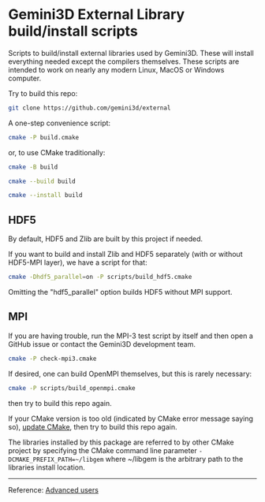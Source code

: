 # Gemini3D External Library build/install scripts

Scripts to build/install external libraries used by Gemini3D.
These will install everything needed except the compilers themselves.
These scripts are intended to work on nearly any modern Linux, MacOS or Windows computer.

Try to build this repo:

```sh
git clone https://github.com/gemini3d/external
```

A one-step convenience script:

```sh
cmake -P build.cmake
```

or, to use CMake traditionally:

```sh
cmake -B build

cmake --build build

cmake --install build
```

## HDF5

By default, HDF5 and Zlib are built by this project if needed.

If you want to build and install Zlib and HDF5 separately (with or without HDF5-MPI layer), we have a script for that:

```sh
cmake -Dhdf5_parallel=on -P scripts/build_hdf5.cmake
```

Omitting the "hdf5_parallel" option builds HDF5 without MPI support.

## MPI

If you are having trouble, run the MPI-3 test script by itself and then open a GitHub issue or
contact the Gemini3D development team.

```sh
cmake -P check-mpi3.cmake
```

If desired, one can build OpenMPI themselves, but this is rarely necessary:

```sh
cmake -P scripts/build_openmpi.cmake
```

then try to build this repo again.

If your CMake version is too old (indicated by CMake error message saying so), [update CMake](./Readme_cmake.md), then try to build this repo again.

The libraries installed by this package are referred to by other CMake project by specifying the CMake command line parameter `-DCMAKE_PREFIX_PATH=~/libgem` where ~/libgem is the arbitrary path to the libraries install location.

---

Reference: [Advanced users](./Readme_dev.md)
